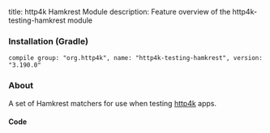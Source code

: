 title: http4k Hamkrest Module
description: Feature overview of the http4k-testing-hamkrest module

### Installation (Gradle)
```compile group: "org.http4k", name: "http4k-testing-hamkrest", version: "3.190.0"```

### About

A set of Hamkrest matchers for use when testing [http4k] apps.

#### Code [<img class="octocat"/>](https://github.com/http4k/http4k/blob/master/src/docs/guide/modules/hamkrest/example.kt)

<script src="https://gist-it.appspot.com/https://github.com/http4k/http4k/blob/master/src/docs/guide/modules/hamkrest/example.kt"></script>

[http4k]: https://http4k.org
